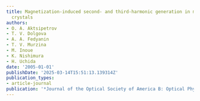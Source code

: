 ```yaml
---
title: Magnetization-induced second- and third-harmonic generation in magnetophotonic
  crystals
authors:
- O. A. Aktsipetrov
- T. V. Dolgova
- A. A. Fedyanin
- T. V. Murzina
- M. Inoue
- K. Nishimura
- H. Uchida
date: '2005-01-01'
publishDate: '2025-03-14T15:51:13.139314Z'
publication_types:
- article-journal
publication: '*Journal of the Optical Society of America B: Optical Physics*'
---
```

